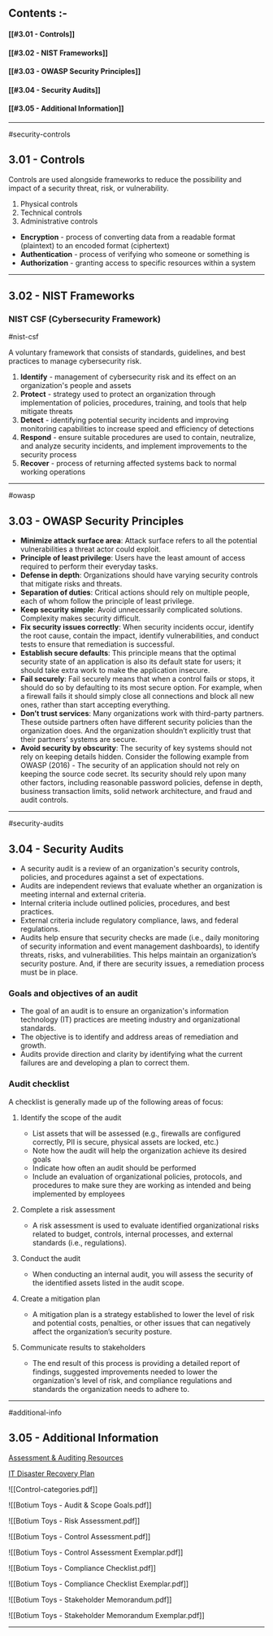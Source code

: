 
## Contents :-

#### [[#3.01 - Controls]]
#### [[#3.02 - NIST Frameworks]]
#### [[#3.03 - OWASP Security Principles]]
#### [[#3.04 - Security Audits]]
#### [[#3.05 - Additional Information]]

---

#security-controls

## 3.01 - Controls

Controls are used alongside frameworks to reduce the possibility and impact of a security threat, risk, or vulnerability.

1. Physical controls
2. Technical controls
3. Administrative controls

- **Encryption** - process of converting data from a readable format (plaintext) to an encoded format (ciphertext)
- **Authentication** - process of verifying who someone or something is
- **Authorization** - granting access to specific resources within a system 

---

## 3.02 - NIST Frameworks

### NIST CSF (Cybersecurity Framework)

#nist-csf

A voluntary framework that consists of standards, guidelines, and best practices to manage cybersecurity risk.

1. **Identify** - management of cybersecurity risk and its effect on an organization's people and assets
2. **Protect** - strategy used to protect an organization through implementation of policies, procedures, training, and tools that help mitigate threats
3. **Detect** - identifying potential security incidents and improving monitoring capabilities to increase speed and efficiency of detections
4. **Respond** - ensure suitable procedures are used to contain, neutralize, and analyze security incidents, and implement improvements to the security process
5. **Recover** - process of returning affected systems back to normal working operations

---

#owasp

## 3.03 - OWASP Security Principles

- **Minimize attack surface area**: Attack surface refers to all the potential vulnerabilities a threat actor could exploit.
- **Principle of least privilege**: Users have the least amount of access required to perform their everyday tasks.
- **Defense in depth**: Organizations should have varying security controls that mitigate risks and threats.
- **Separation of duties**: Critical actions should rely on multiple people, each of whom follow the principle of least privilege. 
- **Keep security simple**: Avoid unnecessarily complicated solutions. Complexity makes security difficult. 
- **Fix security issues correctly**: When security incidents occur, identify the root cause, contain the impact, identify vulnerabilities, and conduct tests to ensure that remediation is successful.
- **Establish secure defaults**: This principle means that the optimal security state of an application is also its default state for users; it should take extra work to make the application insecure. 
- **Fail securely**: Fail securely means that when a control fails or stops, it should do so by defaulting to its most secure option. For example, when a firewall fails it should simply close all connections and block all new ones, rather than start accepting everything.
- **Don’t trust services**: Many organizations work with third-party partners. These outside partners often have different security policies than the organization does. And the organization shouldn’t explicitly trust that their partners’ systems are secure. 
- **Avoid security by obscurity**: The security of key systems should not rely on keeping details hidden. Consider the following example from OWASP (2016) - The security of an application should not rely on keeping the source code secret. Its security should rely upon many other factors, including reasonable password policies, defense in depth, business transaction limits, solid network architecture, and fraud and audit controls.

---

#security-audits

## 3.04 - Security Audits

- A security audit is a review of an organization's security controls, policies, and procedures against a set of expectations. 
- Audits are independent reviews that evaluate whether an organization is meeting internal and external criteria. 
- Internal criteria include outlined policies, procedures, and best practices. 
- External criteria include regulatory compliance, laws, and federal regulations. 
- Audits help ensure that security checks are made (i.e., daily monitoring of security information and event management dashboards), to identify threats, risks, and vulnerabilities. This helps maintain an organization’s security posture. And, if there are security issues, a remediation process must be in place.

### Goals and objectives of an audit

- The goal of an audit is to ensure an organization's information technology (IT) practices are meeting industry and organizational standards. 
- The objective is to identify and address areas of remediation and growth. 
- Audits provide direction and clarity by identifying what the current failures are and developing a plan to correct them.

### Audit checklist

A checklist is generally made up of the following areas of focus:

1. Identify the scope of the audit
	- List assets that will be assessed (e.g., firewalls are configured correctly, PII is secure, physical assets are locked, etc.) 
	- Note how the audit will help the organization achieve its desired goals
	- Indicate how often an audit should be performed
	- Include an evaluation of organizational policies, protocols, and procedures to make sure they are working as intended and being implemented by employees

2. Complete a risk assessment
	- A risk assessment is used to evaluate identified organizational risks related to budget, controls, internal processes, and external standards (i.e., regulations).

3. Conduct the audit
	 - When conducting an internal audit, you will assess the security of the identified assets listed in the audit scope.

4. Create a mitigation plan
	- A mitigation plan is a strategy established to lower the level of risk and potential costs, penalties, or other issues that can negatively affect the organization’s security posture. 

5. Communicate results to stakeholders
	- The end result of this process is providing a detailed report of findings, suggested improvements needed to lower the organization's level of risk, and compliance regulations and standards the organization needs to adhere to.

---

#additional-info 

## 3.05 - Additional Information

[Assessment & Auditing Resources](https://www.nist.gov/cyberframework/assessment-auditing-resources)

[IT Disaster Recovery Plan](https://www.ready.gov/it-disaster-recovery-plan)


![[Control-categories.pdf]]


![[Botium Toys - Audit & Scope Goals.pdf]]


![[Botium Toys - Risk Assessment.pdf]]


![[Botium Toys - Control Assessment.pdf]]


![[Botium Toys - Control Assessment Exemplar.pdf]]


![[Botium Toys - Compliance Checklist.pdf]]


![[Botium Toys - Compliance Checklist Exemplar.pdf]]


![[Botium Toys - Stakeholder Memorandum.pdf]]


![[Botium Toys - Stakeholder Memorandum Exemplar.pdf]]


---
